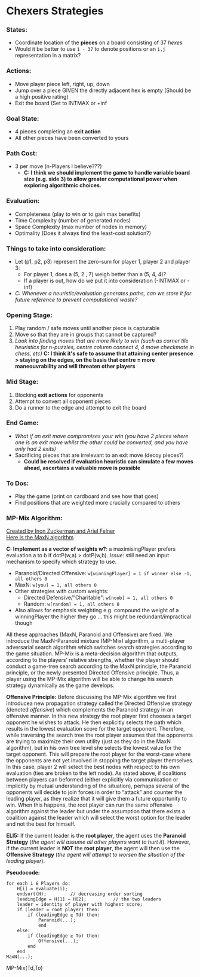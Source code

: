 Chexers Strategies
====
### States:
-   Coordinate location of the **pieces** on a board consisting of 37 *hexes*
-  Would it be better to use `1 - 37` to denote positions or an `i,j` representation in a matrix?

### Actions:
- Move player piece left, right, up, down
- Jump over a piece GIVEN the directly adjacent hex is empty (Should be a high positive rating)
- Exit the board (Set to INTMAX or +inf

### Goal State:
- 4 pieces completing an **exit action**
- All other pieces have been converted to yours

### Path Cost:
- 3 per move (n-Players I believe???)
    - **C: I think we should implement the game to handle variable board size (e.g. side 3) to allow greater computational power when exploring algorithmic choices.**

### Evaluation:
- Completeness (play to win or to gain max benefits)
- Time Complexity (number of generated nodes)
- Space Complexity (max number of nodes in memory)
- Optimality (Does it always find the least-cost solution?)

### Things to take into consideration:
- Let (p1, p2, p3) represent the zero-sum for player 1, player 2 and player 3:
    - For player 1, does a (5, 2 , 7) weigh better than a (5, 4, 4)?
    - If a player is out, how do we put it into consideration (-INTMAX or -inf)
- *C: Whenever a heuristic/evaluation generates paths, can we store it for future reference to prevent computational waste?*

### Opening Stage:
1. Play random / safe moves until another piece is capturable
2. Move so that they are in groups that cannot be captured?
3. *Look into finding moves that are more likely to win (such as corner tile heuristics for n-puzzles, centre column connect 4, 4 move checkmate in chess, etc)*
**C: I think it's safe to assume that attaining center presence > staying on the edges, on the basis that centre = more maneouvrability and will threaten other players**

### Mid Stage:
1. Blocking **exit actions** for opponents
2. Attempt to convert all opponent pieces
3. Do a runner to the edge and attempt to exit the board

### End Game:
- *What if an exit move compromises your win (you have 2 pieces where one is an exit move whilst the other could be converted, and you have only had 2 exits)*
- Sacrificing pieces that are irrelevant to an exit move (decoy pieces?)
     - **Could be resolved if evaluation heuristic can simulate a few moves ahead, ascertains a valuable move is possible**

### To Dos:
- Play the game (print on cardboard and see how that goes)
- Find positions that are weighted more crucially compared to others

### MP-Mix Algorithm:
[Created by Inon Zuckerman and Ariel Felner](http://www.ise.bgu.ac.il/faculty/felner/papers/2011/Journal_mixed.pdf)  
[Here is the MaxN algorithm](https://web.cs.du.edu/~sturtevant/papers/comparison_algorithms.pdf)  


**C: Implement as a vector of weights w?**: a maximisingPlayer prefers evaluation a to b if dotP(w,a) > dotP(w,b).
*Issue*: still need an input mechanism to specify which strategy to use.
- Paranoid/Directed Offensive: `w[winningPlayer] = 1 if winner else -1, all others 0`
- MaxN: `w[you] = 1, all others 0`
- Other strategies with custom weights:
    - Directed Defensive/"Charitable": `w[noob] = 1, all others 0`
    - Random: `w[random] = 1, all others 0`
- Also allows for emphasis weighting e.g. compound the weight of a winningPlayer the higher they go ... this might be redundant/impractical though


All these approaches (MaxN, Paranoid and Offensive) are fixed.  We introduce the MaxN-Paranoid mixture (MP-Mix) algorithm, a multi-player  adversarial search algorithm which switches search strategies according to the game situation. MP-Mix is a meta-decision algorithm that outputs, according to the players’ relative strengths, whether the player should conduct a game-tree search according to the MaxN principle, the Paranoid principle, or the newly presented Directed Offensive principle. Thus, a player using the MP-Mix algorithm will be able to change his search strategy dynamically as the game develops.

**Offensive Principle:**
Before discussing the MP-Mix algorithm we first introducea  new  propagation  strategy  called  the  Directed  Offensive strategy (denoted *offensive*) which complements the Paranoid strategy in an offensive manner. In this new strategy the root player first chooses a target opponent he wishes to attack. He then  explicitly  selects  the  path  which  results  in  the  lowest evaluation  score  for  the  target  opponent.  Therefore,  while traversing  the  search  tree  the  root  player  assumes  that  the opponents  are  trying  to  maximize  their  own  utility  (just  as they  do  in  the  MaxN  algorithm),  but  in  his  own  tree  level she selects the lowest value for the target opponent. This will prepare the root player for the worst-case where the opponents are not yet involved in stopping the target player themselves. In  this  case,  player  2  will  select  the best nodes with respect to his own evaluation (ties are broken to  the  left  node). As   stated   above,   if   coalitions   between   players   can   beformed  (either  explicitly  via  communication  or  implicitly  by mutual understanding of the situation), perhaps several of the opponents  will  decide  to  join  forces  in  order  to  “attack”  and counter  the  leading  player,  as  they  realize  that  it  will  give them a future opportunity to win. When this happens, the root player can run the same offensive algorithm against the leader but under the assumption that there exists a coalition against the  leader  which  will  select  the  worst  option  for  the  leader and not the best for himself.


**ELI5:**
If the current leader is the **root player**, the agent uses the **Paranoid Strategy** (*the agent will assume all other players want to hurt it*). However, if the current leader is **NOT** the **root player**, the agent will then use the **Offensive Strategy** (*the agent will attempt to worsen the situation of the leading player*).

**Pseudocode:**
```
for each i ∈ Players do:
    H[i] = evaluate(i);
    endsort(H);         // decreasing order sorting
    leadingEdge = H[1] − H[2];          // the two leaders
    leader = identity of player with highest score;
    if (leader = root player) then:    
        if (leadingEdge ≥ Td) then:
            Paranoid(...);
            end
    else:
        if (leadingEdge ≥ To) then:
            Offensive(...);
        end
    end
MaxN(...);
```
MP-Mix(Td,To)
